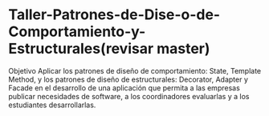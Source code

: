 # Taller-Patrones-de-Dise-o-de-Comportamiento-y-Estructurales(revisar master)
Objetivo Aplicar los patrones de diseño de comportamiento: State, Template Method, y los patrones de diseño de estructurales: Decorator, Adapter y Facade en el desarrollo de una aplicación que permita a las empresas publicar necesidades de software, a los coordinadores evaluarlas y a los estudiantes desarrollarlas.

